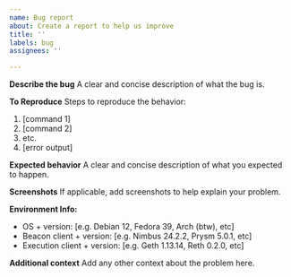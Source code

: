 ```yaml
---
name: Bug report
about: Create a report to help us improve
title: ''
labels: bug
assignees: ''

---
```


**Describe the bug**
A clear and concise description of what the bug is.

**To Reproduce**
Steps to reproduce the behavior:
1. [command 1]
2. [command 2]
3. etc.
4. [error output]

**Expected behavior**
A clear and concise description of what you expected to happen.

**Screenshots**
If applicable, add screenshots to help explain your problem.

**Environment Info:**
 - OS + version: [e.g. Debian 12, Fedora 39, Arch (btw), etc]
 - Beacon client + version: [e.g. Nimbus 24.2.2, Prysm 5.0.1, etc]
 - Execution client + version: [e.g. Geth 1.13.14, Reth 0.2.0, etc]

**Additional context**
Add any other context about the problem here.
